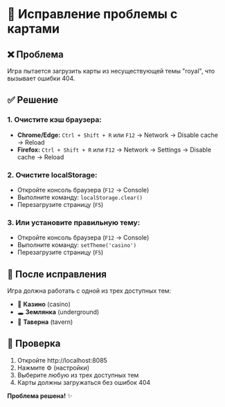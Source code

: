 # 🔧 Исправление проблемы с картами

## ❌ Проблема
Игра пытается загрузить карты из несуществующей темы "royal", что вызывает ошибки 404.

## ✅ Решение

### 1. Очистите кэш браузера:
- **Chrome/Edge:** `Ctrl + Shift + R` или `F12` → Network → Disable cache → Reload
- **Firefox:** `Ctrl + Shift + R` или `F12` → Network → Settings → Disable cache → Reload

### 2. Очистите localStorage:
- Откройте консоль браузера (`F12` → Console)
- Выполните команду: `localStorage.clear()`
- Перезагрузите страницу (`F5`)

### 3. Или установите правильную тему:
- Откройте консоль браузера (`F12` → Console)
- Выполните команду: `setTheme('casino')`
- Перезагрузите страницу (`F5`)

## 🎯 После исправления

Игра должна работать с одной из трех доступных тем:
- 🎰 **Казино** (casino)
- 🕳️ **Землянка** (underground)  
- 🍺 **Таверна** (tavern)

## 🚀 Проверка

1. Откройте http://localhost:8085
2. Нажмите ⚙️ (настройки)
3. Выберите любую из трех доступных тем
4. Карты должны загружаться без ошибок 404

**Проблема решена!** ✨

